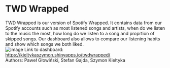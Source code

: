 # TWD Wrapped
TWD Wrapped is our version of Spotify Wrapped. It contains data from our Spotify accounts such as most listened songs and artists, when do we listen to the music the most, how long do we listen to a song and proprtion of skipped songs. Our dashboard also allows to compare our listening habits and show which songs we both liked. \
![image](https://github.com/user-attachments/assets/fa061f6f-2421-431f-8f1e-84bafb4d9aba)
Link to dashboard: https://kieltykaszymon.shinyapps.io/twdwrapped/ \
Authors: Paweł Głowiński, Stefan Gajda, Szymon Kiełtyka  
